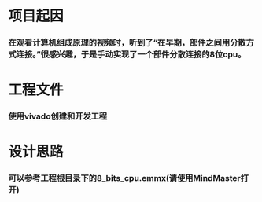 # 项目起因
### 在观看计算机组成原理的视频时，听到了“在早期，部件之间用分散方式连接。”很感兴趣，于是手动实现了一个部件分散连接的8位cpu。

# 工程文件
### 使用vivado创建和开发工程

# 设计思路
### 可以参考工程根目录下的8_bits_cpu.emmx(请使用MindMaster打开)